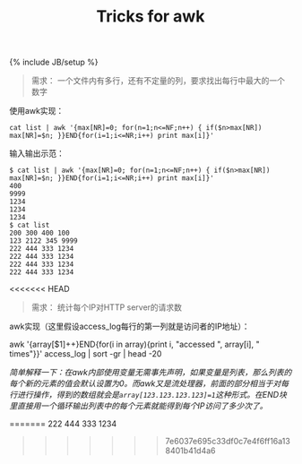 ﻿---
layout: post
title: "Tricks for awk"
description: ""
category: ["Tools"]
---
{% include JB/setup %}

> 需求：
> 一个文件内有多行，还有不定量的列，要求找出每行中最大的一个数字

使用awk实现：

    cat list | awk '{max[NR]=0; for(n=1;n<=NF;n++) { if($n>max[NR]) max[NR]=$n; }}END{for(i=1;i<=NR;i++) print max[i]}'

输入输出示范：

    $ cat list | awk '{max[NR]=0; for(n=1;n<=NF;n++) { if($n>max[NR]) max[NR]=$n; }}END{for(i=1;i<=NR;i++) print max[i]}'
    400
    9999
    1234
    1234
    1234
    $ cat list
    200 300 400 100
    123 2122 345 9999
    222 444 333 1234
    222 444 333 1234
    222 444 333 1234
    222 444 333 1234
<<<<<<< HEAD


> 需求：
> 统计每个IP对HTTP server的请求数

awk实现（这里假设access_log每行的第一列就是访问者的IP地址）：

   awk '{array[$1]++}END{for(i in array){print i, "accessed ", array[i], " times"}}' access_log | sort -gr | head -20

*简单解释一下：在awk内部使用变量无需事先声明，如果变量是列表，那么列表的每个新的元素的值会默认设置为0。而awk又是流处理器，前面的部分相当于对每行进行操作，得到的数组就会是`array[123.123.123.123]=1`这种形式。在END块里直接用一个循环输出列表中的每个元素就能得到每个IP访问了多少次了。*


=======
    222 444 333 1234
>>>>>>> 7e6037e695c33df0c7e4f6ff16a138401b41d4a6
